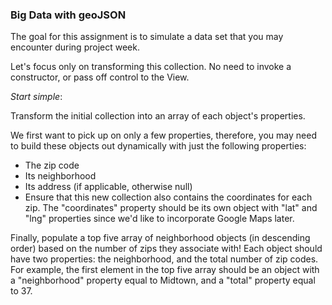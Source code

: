 ### Big Data with geoJSON

The goal for this assignment is to simulate a data set that you may
encounter during project week.

Let's focus only on transforming this collection. No need to
invoke a constructor, or pass off control to the View.

*Start simple*:

Transform the initial collection into
an array of each object's properties.

We first want to pick up on only a few properties, therefore, you may need to build these objects out dynamically with just the following properties:

- The zip code
- Its neighborhood
- Its address (if applicable, otherwise null)
- Ensure that this new collection also contains the coordinates for each zip. The "coordinates" property should be its own object with "lat" and "lng" properties since we'd like to incorporate Google Maps later.

Finally, populate a top five array of neighborhood objects (in descending order) based on the number of zips they associate with! Each object should have two properties: the neighborhood, and the total number of zip codes. For example, the first element in the top five array should be an object with a "neighborhood" property equal to Midtown, and a "total" property equal to 37.
